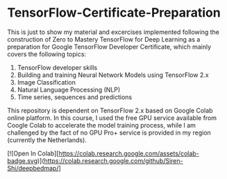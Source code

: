 # TensorFlow-Certificate-Preparation
This is just to show my material and excercises implemented following the construction of Zero to Mastery TensorFlow for Deep Learning as a preparation for Google TensorFlow Developer Certificate, which mainly covers the following topics:
1. TensorFlow developer skills
2. Building and training Neural Network Models using TensorFlow 2.x
3. Image Classification
4. Natural Language Processing (NLP)
5. Time series, sequences and predictions

This repository is dependent on TensorFlow 2.x based on Google Colab online platform. 
In this course, I used the free GPU service available from Coogle Colab to accelerate the model training process, 
while I am challenged by the fact of no GPU Pro+ service is provided in my region (currently the Netherlands).

[![Open In Colab][https://colab.research.google.com/assets/colab-badge.svg)](https://colab.research.google.com/github/Siren-Shi/deepbedmap/]
